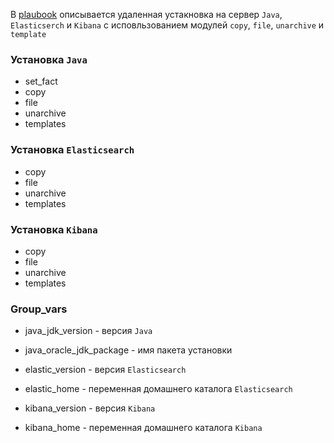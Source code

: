 В [plaubook](https://github.com/astorf15/net.devops/blob/main/homework/8.2-ansible-playbook/playbook/site.yml) описывается удаленная устакновка на сервер `Java`, `Elasticserch` и `Kibana`  с исповльзованием модулей `copy`, `file`, `unarchive` и `template`


### Установка `Java`
* set_fact
* copy
* file
* unarchive
* templates

### Установка `Elasticsearch`
* copy
* file
* unarchive
* templates

### Установка `Kibana`
* copy
* file
* unarchive
* templates
  
### Group_vars
* java_jdk_version - версия `Java`
* java_oracle_jdk_package - имя пакета установки 

* elastic_version - версия `Elasticsearch`
* elastic_home - переменная домашнего каталога `Elasticsearch`

* kibana_version - версия `Kibana`  
* kibana_home - переменная домашнего каталога `Kibana`



